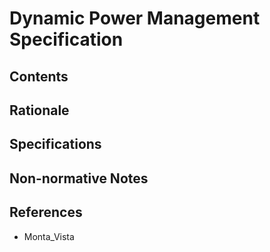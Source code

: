 # Dynamic Power Management Specification
## Contents
## Rationale
## Specifications
## Non-normative Notes
## References
* Monta_Vista
